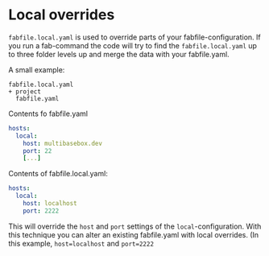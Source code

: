 # Local overrides

`fabfile.local.yaml` is used to override parts of your fabfile-configuration. If you run a fab-command the code will try to find the `fabfile.local.yaml` up to three folder levels up and merge the data with your fabfile.yaml.

A small example:

```
fabfile.local.yaml
+ project
  fabfile.yaml
```

Contents fo fabfile.yaml
```yaml
hosts:
  local:
    host: multibasebox.dev
    port: 22
    [...]
```

Contents of fabfile.local.yaml:
```yaml
hosts:
  local:
    host: localhost
    port: 2222
```

This will override the `host` and `port` settings of the `local`-configuration. With this technique you can alter an existing fabfile.yaml with local overrides. (In this example,  `host=localhost` and `port=2222`